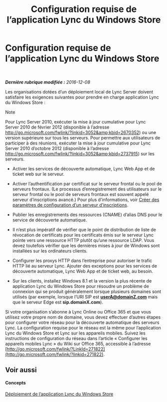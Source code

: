 ﻿---
title: Configuration requise de l’application Lync du Windows Store
TOCTitle: Configuration requise de l’application Lync du Windows Store
ms:assetid: 5f2e0a40-8450-4f61-b6f6-913fc1906020
ms:mtpsurl: https://technet.microsoft.com/fr-fr/library/JJ823129(v=OCS.15)
ms:contentKeyID: 53095433
ms.date: 12/10/2016
mtps_version: v=OCS.15
ms.translationtype: HT
---

# Configuration requise de l’application Lync du Windows Store

 

_**Dernière rubrique modifiée :** 2016-12-08_

Les organisations dotées d’un déploiement local de Lync Server doivent satisfaire les exigences suivantes pour prendre en charge application Lync du Windows Store :

> [!note]  
> Pour Lync Server 2010, exécuter la mise à jour cumulative pour Lync Server 2010 de février 2012 (disponible à l’adresse <a href="http://go.microsoft.com/fwlink/?linkid=3052%26kbid=2670352" class="uri">http://go.microsoft.com/fwlink/?linkid=3052&amp;kbid=2670352</a>) ou une version supérieure sur tous les serveurs. Pour permettre aux utilisateurs de participer à des réunions, exécuter la mise à jour cumulative pour Lync Server 2010 d’octobre 2012 (disponible à l’adresse <a href="http://go.microsoft.com/fwlink/?linkid=3052%26kbid=2737915" class="uri">http://go.microsoft.com/fwlink/?linkid=3052&amp;kbid=2737915</a>) sur les serveurs.

  - Activer les services de découverte automatique, Lync Web App et de ticket web sur le serveur.

  - Activer l’authentification par certificat sur le serveur frontal ou le pool de serveurs frontaux. (Le processus d’enregistrement des utilisateurs sur le serveur frontal ou le pool de serveurs frontaux est souvent appelé serveur d’inscriptions avancé.) Pour plus d’informations, voir [Créer des paramètres de configuration d’un serveur d’inscriptions](lync-server-2013-create-registrar-configuration-settings.md).

  - Publier les enregistrements des ressources (CNAME) d’alias DNS pour le service de découverte automatique.

  - Il n’est plus impératif de vérifier que le point de distribution de liste de révocation de certificats pour les certificats émis sur le serveur Lync pointe vers une ressource HTTP plutôt qu’une ressource LDAP. Vous devez toutefois vérifier que les dernières mises à jour de Windows sont installées sur les ordinateurs clients.

  - Configurer les proxys HTTP dans l’entreprise pour autoriser le trafic HTTP lié au serveur Lync. Ajouter des exceptions pour les services de découverte automatique, Lync Web App et de ticket web, au besoin.

  - Sur les clients, installez Windows 8.1 et la version la plus récente de application Lync du Windows Store pour résoudre un problème de connexion qui se produit généralement lorsque plusieurs domaines sont utilisés (par exemple, lorsque l’URI SIP est **userA@domainZ.com** mais que le serveur Edge est **sip.domainX.com**).

Si votre organisation s’abonne à Lync Online ou Office 365 et que vous utilisez votre propre nom de domaine, vous devez effectuer d’autres étapes pour configurer votre réseau pour la découverte automatique des serveurs Lync. La configuration requise pour le réseau est la même pour l’application Lync du Windows Store et Lync sur les appareils mobiles. Suivez les instructions de configuration du réseau dans l’article « Configurer les appareils mobiles Lync » du Wiki sur Office 365, accessible à l’adresse [http://go.microsoft.com/fwlink/?LinkId=271822](http://go.microsoft.com/fwlink/?linkid=271822).

## Voir aussi

#### Concepts

[Déploiement de l’application Lync du Windows Store](lync-server-2013-deploying-lync-windows-store-app.md)

